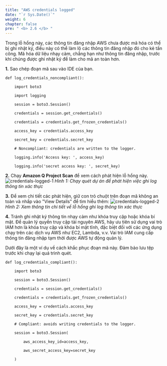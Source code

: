 ```yaml
---
title: "AWS credentials logged"
date: "`r Sys.Date()`"
weight: 6
chapter: false
pre: " <b> 2.6 </b> "
---
```


Trong lỗ hổng này, các thông tin đăng nhập AWS chưa được mã hóa có thể bị ghi nhật ký, điều này có thể làm lộ các thông tin đăng nhập đó cho kẻ tấn công. Mã hóa dữ liệu nhạy cảm, chẳng hạn như thông tin đăng nhập, trước khi chúng được ghi nhật ký để làm cho mã an toàn hơn.

**1.** Sao chép đoạn mã sau vào IDE của bạn.

```
def log_credentials_noncompliant():

    import boto3

    import logging

    session = boto3.Session()

    credentials = session.get_credentials()

    credentials = credentials.get_frozen_credentials()

    access_key = credentials.access_key

    secret_key = credentials.secret_key

    # Noncompliant: credentials are written to the logger.

    logging.info('Access key: ', access_key)

    logging.info('secret access key: ', secret_key)
```

**2.** Chạy **Amazon Q Project Scan** để xem cách phát hiện lỗ hổng này.
![credentials-logged-1](/images/6/credentials-logged-1.png?width=90pc)
_Hình 1: Chạy quét dự án để phát hiện việc ghi log thông tin xác thực_

**3.** Để xem chi tiết các phát hiện, giữ con trỏ chuột trên đoạn mã không an toàn và nhấp vào "View Details" để tìm hiểu thêm:
![credentials-logged-2](/images/6/credentials-logged-2.png?width=90pc)
_Hình 2: Xem thông tin chi tiết về lỗ hổng ghi log thông tin xác thực_

**4.** Tránh ghi nhật ký thông tin nhạy cảm như khóa truy cập hoặc khóa bí mật. Để quản lý quyền truy cập tài nguyên AWS, hãy ưu tiên sử dụng vai trò IAM hơn là khóa truy cập và khóa bí mật tĩnh, đặc biệt đối với các ứng dụng chạy trên các dịch vụ AWS như EC2, Lambda, v.v. Vai trò IAM cung cấp thông tin đăng nhập tạm thời được AWS tự động quản lý.

Dưới đây là một ví dụ về cách khắc phục đoạn mã này. Đảm bảo lưu tệp trước khi chạy lại quá trình quét.

```
def log_credentials_compliant():

    import boto3

    session = boto3.Session()

    credentials = session.get_credentials()

    credentials = credentials.get_frozen_credentials()

    access_key = credentials.access_key

    secret_key = credentials.secret_key

    # Compliant: avoids writing credentials to the logger.

    session = boto3.Session(

        aws_access_key_id=access_key,

        aws_secret_access_key=secret_key

    )
```
